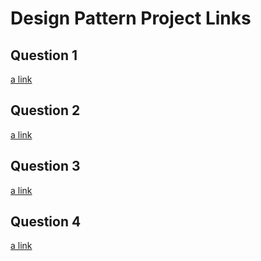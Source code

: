 # Design Pattern Project Links

## Question 1
[a link](https://github.com/HenokTes72/DesignPatternQ1)

## Question 2
[a link](https://github.com/HenokTes72/DesignPatternQ2)

## Question 3
[a link](https://github.com/HenokTes72/DesignPatternQ3)

## Question 4
[a link](https://github.com/HenokTes72/DesignPatternQ4)
